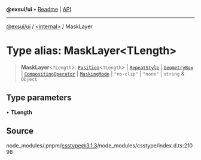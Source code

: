 **@exsui/ui** • [Readme](../../README.md) \| [API](../../globals.md)

***

[@exsui/ui](../../README.md) / [\<internal\>](../README.md) / MaskLayer

# Type alias: MaskLayer\<TLength\>

> **MaskLayer**\<`TLength`\>: [`Position`](Position-1.md)\<`TLength`\> \| [`RepeatStyle`](RepeatStyle.md) \| [`GeometryBox`](GeometryBox.md) \| [`CompositingOperator`](CompositingOperator.md) \| [`MaskingMode`](MaskingMode.md) \| `"no-clip"` \| `"none"` \| `string` & `Object`

## Type parameters

• **TLength**

## Source

node\_modules/.pnpm/csstype@3.1.3/node\_modules/csstype/index.d.ts:21098
